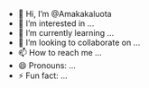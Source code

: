 - 👋 Hi, I’m @Amakakaluota
- 👀 I’m interested in ...
- 🌱 I’m currently learning ...
- 💞️ I’m looking to collaborate on ...
- 📫 How to reach me ...
- 😄 Pronouns: ...
- ⚡ Fun fact: ...

<!---
Amakakaluota/Amakakaluota is a ✨ special ✨ repository because its `README.md` (this file) appears on your GitHub profile.
You can click the Preview link to take a look at your changes.
--->
